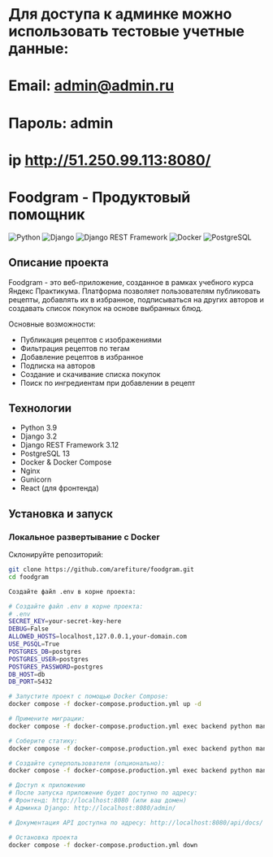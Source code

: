 # Для доступа к админке можно использовать тестовые учетные данные:
# Email: admin@admin.ru
# Пароль: admin

# ip http://51.250.99.113:8080/

# Foodgram - Продуктовый помощник

![Python](https://img.shields.io/badge/python-3.9-blue?logo=python)
![Django](https://img.shields.io/badge/django-3.2-success?logo=django)
![Django REST Framework](https://img.shields.io/badge/drf-3.12-orange?logo=django)
![Docker](https://img.shields.io/badge/docker-20.10-blue?logo=docker)
![PostgreSQL](https://img.shields.io/badge/postgresql-13-blue?logo=postgresql)

## Описание проекта

Foodgram - это веб-приложение, созданное в рамках учебного курса Яндекс Практикума. Платформа позволяет пользователям публиковать рецепты, добавлять их в избранное, подписываться на других авторов и создавать список покупок на основе выбранных блюд.

Основные возможности:
- Публикация рецептов с изображениями
- Фильтрация рецептов по тегам
- Добавление рецептов в избранное
- Подписка на авторов
- Создание и скачивание списка покупок
- Поиск по ингредиентам при добавлении в рецепт

## Технологии

- Python 3.9
- Django 3.2
- Django REST Framework 3.12
- PostgreSQL 13
- Docker & Docker Compose
- Nginx
- Gunicorn
- React (для фронтенда)

## Установка и запуск

### Локальное развертывание с Docker

Склонируйте репозиторий:
```bash
git clone https://github.com/arefiture/foodgram.git
cd foodgram

Создайте файл .env в корне проекта:

# Создайте файл .env в корне проекта:
# .env
SECRET_KEY=your-secret-key-here
DEBUG=False
ALLOWED_HOSTS=localhost,127.0.0.1,your-domain.com
USE_PGSQL=True
POSTGRES_DB=postgres
POSTGRES_USER=postgres
POSTGRES_PASSWORD=postgres
DB_HOST=db
DB_PORT=5432

# Запустите проект с помощью Docker Compose:
docker compose -f docker-compose.production.yml up -d

# Примените миграции:
docker compose -f docker-compose.production.yml exec backend python manage.py migrate

# Соберите статику:
docker compose -f docker-compose.production.yml exec backend python manage.py collectstatic

# Создайте суперпользователя (опционально):
docker compose -f docker-compose.production.yml exec backend python manage.py createsuperuser

# Доступ к приложению
# После запуска приложение будет доступно по адресу:
# Фронтенд: http://localhost:8080 (или ваш домен)
# Админка Django: http://localhost:8080/admin/

# Документация API доступна по адресу: http://localhost:8080/api/docs/ или http://localhost:8080/api/docs/redoc.html

# Остановка проекта
docker compose -f docker-compose.production.yml down
